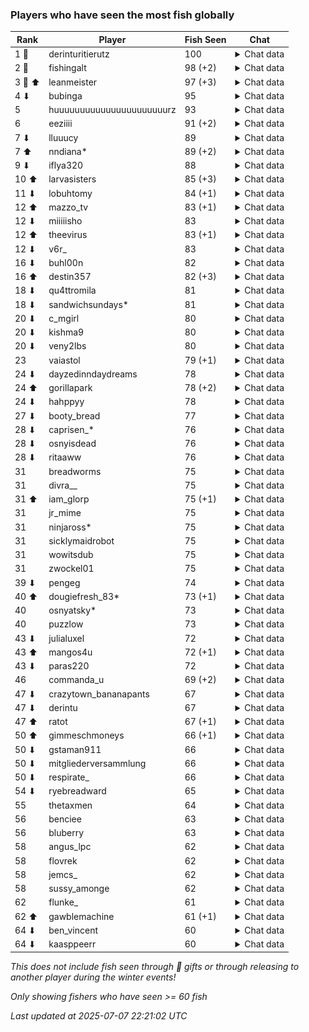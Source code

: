 ### Players who have seen the most fish globally
| Rank | Player | Fish Seen | Chat |
|------|--------|-----------|-------|
| 1 🥇  | derinturitierutz  | 100 | <details> <summary>Chat data</summary> ![breadworms](https://raw.githubusercontent.com/blableblup/gofish/main/images/players/breadworms.png) 99  ![psp1g](https://raw.githubusercontent.com/blableblup/gofish/main/images/players/psp1g.png) 16  ![swormbeard](https://raw.githubusercontent.com/blableblup/gofish/main/images/players/swormbeard.png) 17  </details>|
| 2 🥈  | fishingalt  | 98 (+2) | <details> <summary>Chat data</summary> ![breadworms](https://raw.githubusercontent.com/blableblup/gofish/main/images/players/breadworms.png) 98  </details>|
| 3 🥉 ⬆ | leanmeister  | 97 (+3) | <details> <summary>Chat data</summary> ![breadworms](https://raw.githubusercontent.com/blableblup/gofish/main/images/players/breadworms.png) 95  ![julialuxel](https://raw.githubusercontent.com/blableblup/gofish/main/images/players/julialuxel.png) 5  ![leanmeister](https://raw.githubusercontent.com/blableblup/gofish/main/images/players/leanmeister.png) 2  ![omie](https://raw.githubusercontent.com/blableblup/gofish/main/images/players/omie.png) 2  ![swormbeard](https://raw.githubusercontent.com/blableblup/gofish/main/images/players/swormbeard.png) 28  ![vaiastol](https://raw.githubusercontent.com/blableblup/gofish/main/images/players/vaiastol.png) 60  </details>|
| 4 ⬇ | bubinga  | 95 | <details> <summary>Chat data</summary> ![aquaismissing](https://raw.githubusercontent.com/blableblup/gofish/main/images/players/aquaismissing.png) 15  ![breadworms](https://raw.githubusercontent.com/blableblup/gofish/main/images/players/breadworms.png) 8  ![julialuxel](https://raw.githubusercontent.com/blableblup/gofish/main/images/players/julialuxel.png) 1  ![psp1g](https://raw.githubusercontent.com/blableblup/gofish/main/images/players/psp1g.png) 73  ![vaiastol](https://raw.githubusercontent.com/blableblup/gofish/main/images/players/vaiastol.png) 25  ![wuh6](https://raw.githubusercontent.com/blableblup/gofish/main/images/players/wuh6.png) 82  ![yopego](https://raw.githubusercontent.com/blableblup/gofish/main/images/players/yopego.png) 1  </details>|
| 5  | huuuuuuuuuuuuuuuuuuuuuurz  | 93 | <details> <summary>Chat data</summary> ![breadworms](https://raw.githubusercontent.com/blableblup/gofish/main/images/players/breadworms.png) 3  ![dizzy](https://raw.githubusercontent.com/blableblup/gofish/main/images/players/dizzy.png) 4  ![psp1g](https://raw.githubusercontent.com/blableblup/gofish/main/images/players/psp1g.png) 79  ![wuh6](https://raw.githubusercontent.com/blableblup/gofish/main/images/players/wuh6.png) 75  </details>|
| 6  | eeziiii  | 91 (+2) | <details> <summary>Chat data</summary> ![breadworms](https://raw.githubusercontent.com/blableblup/gofish/main/images/players/breadworms.png) 4  ![psp1g](https://raw.githubusercontent.com/blableblup/gofish/main/images/players/psp1g.png) 58  ![wuh6](https://raw.githubusercontent.com/blableblup/gofish/main/images/players/wuh6.png) 87  </details>|
| 7 ⬇ | lluuucy  | 89 | <details> <summary>Chat data</summary> ![breadworms](https://raw.githubusercontent.com/blableblup/gofish/main/images/players/breadworms.png) 89  ![julialuxel](https://raw.githubusercontent.com/blableblup/gofish/main/images/players/julialuxel.png) 21  ![swormbeard](https://raw.githubusercontent.com/blableblup/gofish/main/images/players/swormbeard.png) 15  ![wuh6](https://raw.githubusercontent.com/blableblup/gofish/main/images/players/wuh6.png) 15  </details>|
| 7 ⬆ | nndiana*  | 89 (+2) | <details> <summary>Chat data</summary> ![psp1g](https://raw.githubusercontent.com/blableblup/gofish/main/images/players/psp1g.png) 81  ![wuh6](https://raw.githubusercontent.com/blableblup/gofish/main/images/players/wuh6.png) 68  </details>|
| 9 ⬇ | iflya320  | 88 | <details> <summary>Chat data</summary> ![breadworms](https://raw.githubusercontent.com/blableblup/gofish/main/images/players/breadworms.png) 6  ![psp1g](https://raw.githubusercontent.com/blableblup/gofish/main/images/players/psp1g.png) 57  ![wuh6](https://raw.githubusercontent.com/blableblup/gofish/main/images/players/wuh6.png) 82  </details>|
| 10 ⬆ | larvasisters  | 85 (+3) | <details> <summary>Chat data</summary> ![6daves](https://raw.githubusercontent.com/blableblup/gofish/main/images/players/6daves.png) 1  ![ajspyman](https://raw.githubusercontent.com/blableblup/gofish/main/images/players/ajspyman.png) 1  ![aquaismissing](https://raw.githubusercontent.com/blableblup/gofish/main/images/players/aquaismissing.png) 1  ![breadworms](https://raw.githubusercontent.com/blableblup/gofish/main/images/players/breadworms.png) 82  ![coolishdanker](https://raw.githubusercontent.com/blableblup/gofish/main/images/players/coolishdanker.png) 1  ![d_egree](https://raw.githubusercontent.com/blableblup/gofish/main/images/players/d_egree.png) 7  ![deme](https://raw.githubusercontent.com/blableblup/gofish/main/images/players/deme.png) 1  ![dizzy](https://raw.githubusercontent.com/blableblup/gofish/main/images/players/dizzy.png) 1  ![e1llas](https://raw.githubusercontent.com/blableblup/gofish/main/images/players/e1llas.png) 1  ![jellyuh](https://raw.githubusercontent.com/blableblup/gofish/main/images/players/jellyuh.png) 1  ![julialuxel](https://raw.githubusercontent.com/blableblup/gofish/main/images/players/julialuxel.png) 2  ![keeki_chan](https://raw.githubusercontent.com/blableblup/gofish/main/images/players/keeki_chan.png) 1  ![larvasisters](https://raw.githubusercontent.com/blableblup/gofish/main/images/players/larvasisters.png) 1  ![leanmeister](https://raw.githubusercontent.com/blableblup/gofish/main/images/players/leanmeister.png) 1  ![mylifeislul](https://raw.githubusercontent.com/blableblup/gofish/main/images/players/mylifeislul.png) 1  ![paras220](https://raw.githubusercontent.com/blableblup/gofish/main/images/players/paras220.png) 1  ![pokirule](https://raw.githubusercontent.com/blableblup/gofish/main/images/players/pokirule.png) 1  ![psp1g](https://raw.githubusercontent.com/blableblup/gofish/main/images/players/psp1g.png) 4  ![ryanpotat](https://raw.githubusercontent.com/blableblup/gofish/main/images/players/ryanpotat.png) 1  ![sukoxi](https://raw.githubusercontent.com/blableblup/gofish/main/images/players/sukoxi.png) 1  ![swormbeard](https://raw.githubusercontent.com/blableblup/gofish/main/images/players/swormbeard.png) 8  ![tipicogato](https://raw.githubusercontent.com/blableblup/gofish/main/images/players/tipicogato.png) 1  ![vaiastol](https://raw.githubusercontent.com/blableblup/gofish/main/images/players/vaiastol.png) 22  ![wuh6](https://raw.githubusercontent.com/blableblup/gofish/main/images/players/wuh6.png) 3  ![yopego](https://raw.githubusercontent.com/blableblup/gofish/main/images/players/yopego.png) 1  </details>|
| 11 ⬇ | lobuhtomy  | 84 (+1) | <details> <summary>Chat data</summary> ![breadworms](https://raw.githubusercontent.com/blableblup/gofish/main/images/players/breadworms.png) 38  ![dizzy](https://raw.githubusercontent.com/blableblup/gofish/main/images/players/dizzy.png) 1  ![ovrht](https://raw.githubusercontent.com/blableblup/gofish/main/images/players/ovrht.png) 7  ![psp1g](https://raw.githubusercontent.com/blableblup/gofish/main/images/players/psp1g.png) 67  ![wuh6](https://raw.githubusercontent.com/blableblup/gofish/main/images/players/wuh6.png) 61  </details>|
| 12 ⬆ | mazzo_tv  | 83 (+1) | <details> <summary>Chat data</summary> ![breadworms](https://raw.githubusercontent.com/blableblup/gofish/main/images/players/breadworms.png) 1  ![psp1g](https://raw.githubusercontent.com/blableblup/gofish/main/images/players/psp1g.png) 72  ![wuh6](https://raw.githubusercontent.com/blableblup/gofish/main/images/players/wuh6.png) 50  </details>|
| 12 ⬇ | miiiiisho  | 83 | <details> <summary>Chat data</summary> ![breadworms](https://raw.githubusercontent.com/blableblup/gofish/main/images/players/breadworms.png) 83  </details>|
| 12 ⬆ | theevirus  | 83 (+1) | <details> <summary>Chat data</summary> ![breadworms](https://raw.githubusercontent.com/blableblup/gofish/main/images/players/breadworms.png) 6  ![psp1g](https://raw.githubusercontent.com/blableblup/gofish/main/images/players/psp1g.png) 60  ![wuh6](https://raw.githubusercontent.com/blableblup/gofish/main/images/players/wuh6.png) 72  </details>|
| 12 ⬇ | v6r_  | 83 | <details> <summary>Chat data</summary> ![omie](https://raw.githubusercontent.com/blableblup/gofish/main/images/players/omie.png) 83  ![vaiastol](https://raw.githubusercontent.com/blableblup/gofish/main/images/players/vaiastol.png) 9  </details>|
| 16 ⬇ | buhl00n  | 82 | <details> <summary>Chat data</summary> ![dizzy](https://raw.githubusercontent.com/blableblup/gofish/main/images/players/dizzy.png) 82  </details>|
| 16 ⬆ | destin357  | 82 (+3) | <details> <summary>Chat data</summary> ![breadworms](https://raw.githubusercontent.com/blableblup/gofish/main/images/players/breadworms.png) 82  ![leanmeister](https://raw.githubusercontent.com/blableblup/gofish/main/images/players/leanmeister.png) 2  ![swormbeard](https://raw.githubusercontent.com/blableblup/gofish/main/images/players/swormbeard.png) 1  </details>|
| 18 ⬇ | qu4ttromila  | 81 | <details> <summary>Chat data</summary> ![breadworms](https://raw.githubusercontent.com/blableblup/gofish/main/images/players/breadworms.png) 81  </details>|
| 18 ⬇ | sandwichsundays*  | 81 | <details> <summary>Chat data</summary> ![breadworms](https://raw.githubusercontent.com/blableblup/gofish/main/images/players/breadworms.png) 4  ![psp1g](https://raw.githubusercontent.com/blableblup/gofish/main/images/players/psp1g.png) 70  ![vaiastol](https://raw.githubusercontent.com/blableblup/gofish/main/images/players/vaiastol.png) 7  ![wuh6](https://raw.githubusercontent.com/blableblup/gofish/main/images/players/wuh6.png) 46  </details>|
| 20 ⬇ | c_mgirl  | 80 | <details> <summary>Chat data</summary> ![breadworms](https://raw.githubusercontent.com/blableblup/gofish/main/images/players/breadworms.png) 79  ![jellyuh](https://raw.githubusercontent.com/blableblup/gofish/main/images/players/jellyuh.png) 1  ![julialuxel](https://raw.githubusercontent.com/blableblup/gofish/main/images/players/julialuxel.png) 1  ![swormbeard](https://raw.githubusercontent.com/blableblup/gofish/main/images/players/swormbeard.png) 6  </details>|
| 20 ⬇ | kishma9  | 80 | <details> <summary>Chat data</summary> ![breadworms](https://raw.githubusercontent.com/blableblup/gofish/main/images/players/breadworms.png) 77  ![jellyuh](https://raw.githubusercontent.com/blableblup/gofish/main/images/players/jellyuh.png) 1  ![julialuxel](https://raw.githubusercontent.com/blableblup/gofish/main/images/players/julialuxel.png) 2  ![larvasisters](https://raw.githubusercontent.com/blableblup/gofish/main/images/players/larvasisters.png) 1  ![swormbeard](https://raw.githubusercontent.com/blableblup/gofish/main/images/players/swormbeard.png) 13  </details>|
| 20 ⬇ | veny2lbs  | 80 | <details> <summary>Chat data</summary> ![psp1g](https://raw.githubusercontent.com/blableblup/gofish/main/images/players/psp1g.png) 58  ![wuh6](https://raw.githubusercontent.com/blableblup/gofish/main/images/players/wuh6.png) 72  </details>|
| 23  | vaiastol  | 79 (+1) | <details> <summary>Chat data</summary> ![breadworms](https://raw.githubusercontent.com/blableblup/gofish/main/images/players/breadworms.png) 45  ![psp1g](https://raw.githubusercontent.com/blableblup/gofish/main/images/players/psp1g.png) 4  ![vaiastol](https://raw.githubusercontent.com/blableblup/gofish/main/images/players/vaiastol.png) 72  </details>|
| 24 ⬇ | dayzedinndaydreams  | 78 | <details> <summary>Chat data</summary> ![breadworms](https://raw.githubusercontent.com/blableblup/gofish/main/images/players/breadworms.png) 76  ![d_egree](https://raw.githubusercontent.com/blableblup/gofish/main/images/players/d_egree.png) 1  ![julialuxel](https://raw.githubusercontent.com/blableblup/gofish/main/images/players/julialuxel.png) 8  ![psp1g](https://raw.githubusercontent.com/blableblup/gofish/main/images/players/psp1g.png) 4  ![swormbeard](https://raw.githubusercontent.com/blableblup/gofish/main/images/players/swormbeard.png) 18  ![vaiastol](https://raw.githubusercontent.com/blableblup/gofish/main/images/players/vaiastol.png) 49  </details>|
| 24 ⬆ | gorillapark  | 78 (+2) | <details> <summary>Chat data</summary> ![psp1g](https://raw.githubusercontent.com/blableblup/gofish/main/images/players/psp1g.png) 63  ![wuh6](https://raw.githubusercontent.com/blableblup/gofish/main/images/players/wuh6.png) 63  </details>|
| 24 ⬇ | hahppyy  | 78 | <details> <summary>Chat data</summary> ![julialuxel](https://raw.githubusercontent.com/blableblup/gofish/main/images/players/julialuxel.png) 30  ![psp1g](https://raw.githubusercontent.com/blableblup/gofish/main/images/players/psp1g.png) 46  ![vaiastol](https://raw.githubusercontent.com/blableblup/gofish/main/images/players/vaiastol.png) 76  </details>|
| 27 ⬇ | booty_bread  | 77 | <details> <summary>Chat data</summary> ![breadworms](https://raw.githubusercontent.com/blableblup/gofish/main/images/players/breadworms.png) 77  ![psp1g](https://raw.githubusercontent.com/blableblup/gofish/main/images/players/psp1g.png) 6  </details>|
| 28 ⬇ | caprisen_*  | 76 | <details> <summary>Chat data</summary> ![breadworms](https://raw.githubusercontent.com/blableblup/gofish/main/images/players/breadworms.png) 3  ![psp1g](https://raw.githubusercontent.com/blableblup/gofish/main/images/players/psp1g.png) 71  ![wuh6](https://raw.githubusercontent.com/blableblup/gofish/main/images/players/wuh6.png) 49  </details>|
| 28 ⬇ | osnyisdead  | 76 | <details> <summary>Chat data</summary> ![breadworms](https://raw.githubusercontent.com/blableblup/gofish/main/images/players/breadworms.png) 74  ![pokirule](https://raw.githubusercontent.com/blableblup/gofish/main/images/players/pokirule.png) 41  </details>|
| 28 ⬇ | ritaaww  | 76 | <details> <summary>Chat data</summary> ![omie](https://raw.githubusercontent.com/blableblup/gofish/main/images/players/omie.png) 76  </details>|
| 31  | breadworms  | 75 | <details> <summary>Chat data</summary> ![6daves](https://raw.githubusercontent.com/blableblup/gofish/main/images/players/6daves.png) 1  ![ajspyman](https://raw.githubusercontent.com/blableblup/gofish/main/images/players/ajspyman.png) 1  ![breadworms](https://raw.githubusercontent.com/blableblup/gofish/main/images/players/breadworms.png) 75  ![dizzy](https://raw.githubusercontent.com/blableblup/gofish/main/images/players/dizzy.png) 1  ![omie](https://raw.githubusercontent.com/blableblup/gofish/main/images/players/omie.png) 1  ![xriggby](https://raw.githubusercontent.com/blableblup/gofish/main/images/players/xriggby.png) 1  </details>|
| 31  | divra__  | 75 | <details> <summary>Chat data</summary> ![breadworms](https://raw.githubusercontent.com/blableblup/gofish/main/images/players/breadworms.png) 55  ![psp1g](https://raw.githubusercontent.com/blableblup/gofish/main/images/players/psp1g.png) 63  ![vaiastol](https://raw.githubusercontent.com/blableblup/gofish/main/images/players/vaiastol.png) 52  </details>|
| 31 ⬆ | iam_glorp  | 75 (+1) | <details> <summary>Chat data</summary> ![dizzy](https://raw.githubusercontent.com/blableblup/gofish/main/images/players/dizzy.png) 75  </details>|
| 31  | jr_mime  | 75 | <details> <summary>Chat data</summary> ![breadworms](https://raw.githubusercontent.com/blableblup/gofish/main/images/players/breadworms.png) 22  ![psp1g](https://raw.githubusercontent.com/blableblup/gofish/main/images/players/psp1g.png) 71  ![vaiastol](https://raw.githubusercontent.com/blableblup/gofish/main/images/players/vaiastol.png) 12  ![wuh6](https://raw.githubusercontent.com/blableblup/gofish/main/images/players/wuh6.png) 30  ![yopego](https://raw.githubusercontent.com/blableblup/gofish/main/images/players/yopego.png) 6  </details>|
| 31  | ninjaross*  | 75 | <details> <summary>Chat data</summary> ![breadworms](https://raw.githubusercontent.com/blableblup/gofish/main/images/players/breadworms.png) 74  ![julialuxel](https://raw.githubusercontent.com/blableblup/gofish/main/images/players/julialuxel.png) 6  ![swormbeard](https://raw.githubusercontent.com/blableblup/gofish/main/images/players/swormbeard.png) 14  </details>|
| 31  | sicklymaidrobot  | 75 | <details> <summary>Chat data</summary> ![breadworms](https://raw.githubusercontent.com/blableblup/gofish/main/images/players/breadworms.png) 75  ![julialuxel](https://raw.githubusercontent.com/blableblup/gofish/main/images/players/julialuxel.png) 6  ![swormbeard](https://raw.githubusercontent.com/blableblup/gofish/main/images/players/swormbeard.png) 7  </details>|
| 31  | wowitsdub  | 75 | <details> <summary>Chat data</summary> ![psp1g](https://raw.githubusercontent.com/blableblup/gofish/main/images/players/psp1g.png) 38  ![wuh6](https://raw.githubusercontent.com/blableblup/gofish/main/images/players/wuh6.png) 73  </details>|
| 31  | zwockel01  | 75 | <details> <summary>Chat data</summary> ![breadworms](https://raw.githubusercontent.com/blableblup/gofish/main/images/players/breadworms.png) 5  ![dizzy](https://raw.githubusercontent.com/blableblup/gofish/main/images/players/dizzy.png) 3  ![psp1g](https://raw.githubusercontent.com/blableblup/gofish/main/images/players/psp1g.png) 69  ![wuh6](https://raw.githubusercontent.com/blableblup/gofish/main/images/players/wuh6.png) 31  </details>|
| 39 ⬇ | pengeg  | 74 | <details> <summary>Chat data</summary> ![aquaismissing](https://raw.githubusercontent.com/blableblup/gofish/main/images/players/aquaismissing.png) 1  ![breadworms](https://raw.githubusercontent.com/blableblup/gofish/main/images/players/breadworms.png) 5  ![psp1g](https://raw.githubusercontent.com/blableblup/gofish/main/images/players/psp1g.png) 67  ![vaiastol](https://raw.githubusercontent.com/blableblup/gofish/main/images/players/vaiastol.png) 47  </details>|
| 40 ⬆ | dougiefresh_83*  | 73 (+1) | <details> <summary>Chat data</summary> ![breadworms](https://raw.githubusercontent.com/blableblup/gofish/main/images/players/breadworms.png) 73  ![jellyuh](https://raw.githubusercontent.com/blableblup/gofish/main/images/players/jellyuh.png) 1  </details>|
| 40  | osnyatsky*  | 73 | <details> <summary>Chat data</summary> ![breadworms](https://raw.githubusercontent.com/blableblup/gofish/main/images/players/breadworms.png) 73  </details>|
| 40  | puzzlow  | 73 | <details> <summary>Chat data</summary> ![breadworms](https://raw.githubusercontent.com/blableblup/gofish/main/images/players/breadworms.png) 73  ![julialuxel](https://raw.githubusercontent.com/blableblup/gofish/main/images/players/julialuxel.png) 8  </details>|
| 43 ⬇ | julialuxel  | 72 | <details> <summary>Chat data</summary> ![breadworms](https://raw.githubusercontent.com/blableblup/gofish/main/images/players/breadworms.png) 64  ![d_egree](https://raw.githubusercontent.com/blableblup/gofish/main/images/players/d_egree.png) 1  ![dizzy](https://raw.githubusercontent.com/blableblup/gofish/main/images/players/dizzy.png) 3  ![julialuxel](https://raw.githubusercontent.com/blableblup/gofish/main/images/players/julialuxel.png) 33  ![psp1g](https://raw.githubusercontent.com/blableblup/gofish/main/images/players/psp1g.png) 4  ![swormbeard](https://raw.githubusercontent.com/blableblup/gofish/main/images/players/swormbeard.png) 4  ![vaiastol](https://raw.githubusercontent.com/blableblup/gofish/main/images/players/vaiastol.png) 33  ![wuh6](https://raw.githubusercontent.com/blableblup/gofish/main/images/players/wuh6.png) 1  </details>|
| 43 ⬆ | mangos4u  | 72 (+1) | <details> <summary>Chat data</summary> ![breadworms](https://raw.githubusercontent.com/blableblup/gofish/main/images/players/breadworms.png) 11  ![dizzy](https://raw.githubusercontent.com/blableblup/gofish/main/images/players/dizzy.png) 11  ![julialuxel](https://raw.githubusercontent.com/blableblup/gofish/main/images/players/julialuxel.png) 1  ![omie](https://raw.githubusercontent.com/blableblup/gofish/main/images/players/omie.png) 72  ![wuh6](https://raw.githubusercontent.com/blableblup/gofish/main/images/players/wuh6.png) 1  </details>|
| 43 ⬇ | paras220  | 72 | <details> <summary>Chat data</summary> ![breadworms](https://raw.githubusercontent.com/blableblup/gofish/main/images/players/breadworms.png) 72  ![julialuxel](https://raw.githubusercontent.com/blableblup/gofish/main/images/players/julialuxel.png) 4  ![paras220](https://raw.githubusercontent.com/blableblup/gofish/main/images/players/paras220.png) 2  </details>|
| 46  | commanda_u  | 69 (+2) | <details> <summary>Chat data</summary> ![deme](https://raw.githubusercontent.com/blableblup/gofish/main/images/players/deme.png) 4  ![psp1g](https://raw.githubusercontent.com/blableblup/gofish/main/images/players/psp1g.png) 61  ![wuh6](https://raw.githubusercontent.com/blableblup/gofish/main/images/players/wuh6.png) 51  </details>|
| 47 ⬇ | crazytown_bananapants  | 67 | <details> <summary>Chat data</summary> ![breadworms](https://raw.githubusercontent.com/blableblup/gofish/main/images/players/breadworms.png) 67  </details>|
| 47 ⬇ | derintu  | 67 | <details> <summary>Chat data</summary> ![breadworms](https://raw.githubusercontent.com/blableblup/gofish/main/images/players/breadworms.png) 65  ![swormbeard](https://raw.githubusercontent.com/blableblup/gofish/main/images/players/swormbeard.png) 24  </details>|
| 47 ⬆ | ratot  | 67 (+1) | <details> <summary>Chat data</summary> ![breadworms](https://raw.githubusercontent.com/blableblup/gofish/main/images/players/breadworms.png) 4  ![psp1g](https://raw.githubusercontent.com/blableblup/gofish/main/images/players/psp1g.png) 65  ![wuh6](https://raw.githubusercontent.com/blableblup/gofish/main/images/players/wuh6.png) 29  </details>|
| 50 ⬆ | gimmeschmoneys  | 66 (+1) | <details> <summary>Chat data</summary> ![breadworms](https://raw.githubusercontent.com/blableblup/gofish/main/images/players/breadworms.png) 17  ![dizzy](https://raw.githubusercontent.com/blableblup/gofish/main/images/players/dizzy.png) 64  </details>|
| 50 ⬇ | gstaman911  | 66 | <details> <summary>Chat data</summary> ![breadworms](https://raw.githubusercontent.com/blableblup/gofish/main/images/players/breadworms.png) 66  </details>|
| 50 ⬇ | mitgliederversammlung  | 66 | <details> <summary>Chat data</summary> ![breadworms](https://raw.githubusercontent.com/blableblup/gofish/main/images/players/breadworms.png) 64  ![d_egree](https://raw.githubusercontent.com/blableblup/gofish/main/images/players/d_egree.png) 10  ![julialuxel](https://raw.githubusercontent.com/blableblup/gofish/main/images/players/julialuxel.png) 4  ![psp1g](https://raw.githubusercontent.com/blableblup/gofish/main/images/players/psp1g.png) 4  ![swormbeard](https://raw.githubusercontent.com/blableblup/gofish/main/images/players/swormbeard.png) 4  ![vaiastol](https://raw.githubusercontent.com/blableblup/gofish/main/images/players/vaiastol.png) 15  </details>|
| 50 ⬇ | respirate_  | 66 | <details> <summary>Chat data</summary> ![ajspyman](https://raw.githubusercontent.com/blableblup/gofish/main/images/players/ajspyman.png) 2  ![breadworms](https://raw.githubusercontent.com/blableblup/gofish/main/images/players/breadworms.png) 64  ![dizzy](https://raw.githubusercontent.com/blableblup/gofish/main/images/players/dizzy.png) 26  ![julialuxel](https://raw.githubusercontent.com/blableblup/gofish/main/images/players/julialuxel.png) 1  ![omie](https://raw.githubusercontent.com/blableblup/gofish/main/images/players/omie.png) 21  ![psp1g](https://raw.githubusercontent.com/blableblup/gofish/main/images/players/psp1g.png) 13  ![ryanpotat](https://raw.githubusercontent.com/blableblup/gofish/main/images/players/ryanpotat.png) 12  ![swormbeard](https://raw.githubusercontent.com/blableblup/gofish/main/images/players/swormbeard.png) 29  ![vaiastol](https://raw.githubusercontent.com/blableblup/gofish/main/images/players/vaiastol.png) 6  </details>|
| 54 ⬇ | ryebreadward  | 65 | <details> <summary>Chat data</summary> ![breadworms](https://raw.githubusercontent.com/blableblup/gofish/main/images/players/breadworms.png) 65  ![julialuxel](https://raw.githubusercontent.com/blableblup/gofish/main/images/players/julialuxel.png) 12  </details>|
| 55  | thetaxmen  | 64 | <details> <summary>Chat data</summary> ![breadworms](https://raw.githubusercontent.com/blableblup/gofish/main/images/players/breadworms.png) 1  ![psp1g](https://raw.githubusercontent.com/blableblup/gofish/main/images/players/psp1g.png) 43  ![vaiastol](https://raw.githubusercontent.com/blableblup/gofish/main/images/players/vaiastol.png) 1  ![wuh6](https://raw.githubusercontent.com/blableblup/gofish/main/images/players/wuh6.png) 46  </details>|
| 56  | benciee  | 63 | <details> <summary>Chat data</summary> ![breadworms](https://raw.githubusercontent.com/blableblup/gofish/main/images/players/breadworms.png) 4  ![psp1g](https://raw.githubusercontent.com/blableblup/gofish/main/images/players/psp1g.png) 56  ![wuh6](https://raw.githubusercontent.com/blableblup/gofish/main/images/players/wuh6.png) 35  </details>|
| 56  | bluberry  | 63 | <details> <summary>Chat data</summary> ![psp1g](https://raw.githubusercontent.com/blableblup/gofish/main/images/players/psp1g.png) 55  ![wuh6](https://raw.githubusercontent.com/blableblup/gofish/main/images/players/wuh6.png) 49  </details>|
| 58  | angus_lpc  | 62 | <details> <summary>Chat data</summary> ![psp1g](https://raw.githubusercontent.com/blableblup/gofish/main/images/players/psp1g.png) 62  </details>|
| 58  | flovrek  | 62 | <details> <summary>Chat data</summary> ![aquaismissing](https://raw.githubusercontent.com/blableblup/gofish/main/images/players/aquaismissing.png) 3  ![breadworms](https://raw.githubusercontent.com/blableblup/gofish/main/images/players/breadworms.png) 2  ![psp1g](https://raw.githubusercontent.com/blableblup/gofish/main/images/players/psp1g.png) 52  ![wuh6](https://raw.githubusercontent.com/blableblup/gofish/main/images/players/wuh6.png) 47  </details>|
| 58  | jemcs_  | 62 | <details> <summary>Chat data</summary> ![psp1g](https://raw.githubusercontent.com/blableblup/gofish/main/images/players/psp1g.png) 62  </details>|
| 58  | sussy_amonge  | 62 | <details> <summary>Chat data</summary> ![breadworms](https://raw.githubusercontent.com/blableblup/gofish/main/images/players/breadworms.png) 62  ![omie](https://raw.githubusercontent.com/blableblup/gofish/main/images/players/omie.png) 11  ![psp1g](https://raw.githubusercontent.com/blableblup/gofish/main/images/players/psp1g.png) 5  </details>|
| 62  | flunke_  | 61 | <details> <summary>Chat data</summary> ![dizzy](https://raw.githubusercontent.com/blableblup/gofish/main/images/players/dizzy.png) 3  ![psp1g](https://raw.githubusercontent.com/blableblup/gofish/main/images/players/psp1g.png) 61  ![wuh6](https://raw.githubusercontent.com/blableblup/gofish/main/images/players/wuh6.png) 9  </details>|
| 62 ⬆ | gawblemachine  | 61 (+1) | <details> <summary>Chat data</summary> ![breadworms](https://raw.githubusercontent.com/blableblup/gofish/main/images/players/breadworms.png) 61  ![julialuxel](https://raw.githubusercontent.com/blableblup/gofish/main/images/players/julialuxel.png) 2  ![larvasisters](https://raw.githubusercontent.com/blableblup/gofish/main/images/players/larvasisters.png) 1  ![leanmeister](https://raw.githubusercontent.com/blableblup/gofish/main/images/players/leanmeister.png) 2  ![swormbeard](https://raw.githubusercontent.com/blableblup/gofish/main/images/players/swormbeard.png) 3  </details>|
| 64 ⬇ | ben_vincent  | 60 | <details> <summary>Chat data</summary> ![dizzy](https://raw.githubusercontent.com/blableblup/gofish/main/images/players/dizzy.png) 60  </details>|
| 64 ⬇ | kaasppeerr  | 60 | <details> <summary>Chat data</summary> ![breadworms](https://raw.githubusercontent.com/blableblup/gofish/main/images/players/breadworms.png) 60  ![psp1g](https://raw.githubusercontent.com/blableblup/gofish/main/images/players/psp1g.png) 6  </details>|

_This does not include fish seen through 🎁 gifts or through releasing to another player during the winter events!_

_Only showing fishers who have seen >= 60 fish_

_Last updated at 2025-07-07 22:21:02 UTC_